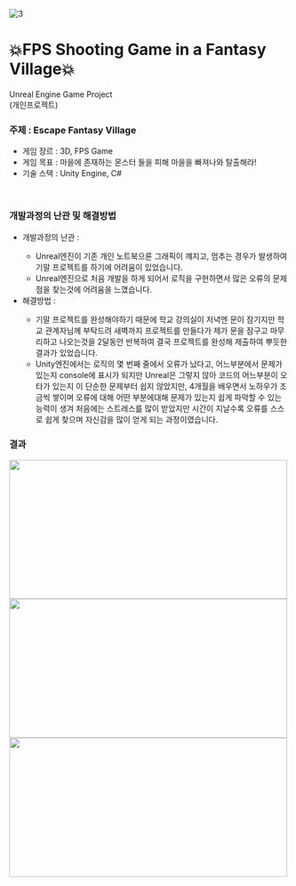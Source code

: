 ![3](https://github.com/user-attachments/assets/438e6194-64f3-4b2f-b09e-5f07c34ee5d0)
# 💥FPS Shooting Game in a Fantasy Village💥
Unreal Engine Game Project
<br>
(개인프로젝트)

<h3>주제 : Escape Fantasy Village</h3>
<ul>
  <li>게임 장르 : 3D, FPS Game</li>
  <li>게임 목표 : 마을에 존재하는 몬스터 들을 피해 마을을 빠져나와 탈출해라!</li>
  <li>기술 스택 : Unity Engine, C#</li>
</ul>
<br>

<h3>개발과정의 난관 및 해결방법</h3>
<ul>
  <li>개발과정의 난관 : </li>
  <ul>
    <li>Unreal엔진이 기존 개인 노트북으론 그래픽이 꺠지고, 멈추는 경우가 발생하여 기말 프로젝트를 하기에 어려움이 있었습니다.</li>
    <li>Unreal엔진으로 처음 개발을 하게 되어서 로직을 구현하면서 많은 오류의 문제 점을 찾는것에 어려움을 느꼈습니다.</li>
  </ul>
  <li>해결방법 : </li>
  <ul>
    <li>기말 프로젝트를 완성해야하기 때문에 학교 강의실이 저녁엔 문이 잠기지만 학교 관계자님께 부탁드려 새벽까지 프로젝트를 만들다가 제가 문을 잠구고 마무리하고 나오는것을 2달동안 반복하여 결국 프로젝트를 완성해 제출하여 뿌듯한 결과가 있었습니다.</li>
    <li>Unity엔진에서는 로직의 몇 번째 줄에서 오류가 났다고, 어느부분에서 문제가 있는지 console에 표시가 되지만 Unreal은 그렇지 않아 코드의 어느부분이 오타가 있는지 이 단순한 문제부터 쉽지 않았지만, 4개월을 배우면서 노하우가 조금씩 쌓이며 오류에 대해 어떤 부분에대해 문제가 있는지 쉽게 파악할 수 있는 능력이 생겨 처음에는 스트레스륾 많이 받았지만 시간이 지날수록 오류를 스스로 쉽게 찾으며 자신감을 많이 얻게 되는 과정이였습니다.</li>
  </ul>
</ul>

<h3>결과</h3>
<img src="https://github.com/user-attachments/assets/d24fe99f-ca09-44e8-95f3-03b34ee7f4fa" width="500" height="250">
<img src="https://github.com/user-attachments/assets/14045911-a9b1-4d63-b142-a866cea9a52e" width="500" height="250">
<img src="https://github.com/user-attachments/assets/d9bc4078-1c76-468f-b84c-bc8d4a7ea4c9" width="500" height="250">
